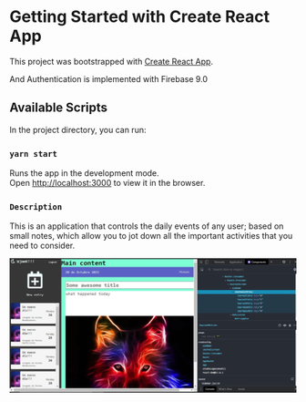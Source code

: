 # Getting Started with Create React App

This project was bootstrapped with [Create React App](https://github.com/facebook/create-react-app).

And Authentication is implemented with Firebase 9.0

## Available Scripts

In the project directory, you can run:

### `yarn start`

Runs the app in the development mode.\
Open [http://localhost:3000](http://localhost:3000) to view it in the browser.

### `Description`

This is an application that controls the daily events of any user; based on small notes, which allow you to jot down all the important activities that you need to consider.

![](src/assets/Main-Screen.jpg)


